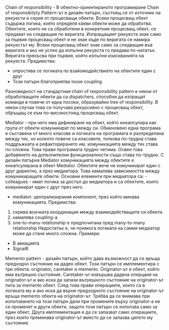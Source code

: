 Chain of responsibility - В обектно-ориентираното програмиране Chain of responsibilyty Pattern-ът е дизайн патърн, състоящ се от източник на рекуести и серия от процесващи обекти. Всеки процесващ обект съдържа логика, която определя какви обекти може да обработва. Обектите, които не са обработени в конкретния процесващ обект, се предават на следващия по веригата. Изпращащият рекуеста знае само за първия процесващ обект и не знае къде по веригата се намира рекуестът му. Всеки процесващ обект знае само за следващия във веригата и ако не успее да изпълни рекуеста го предава по-нататък. Веригата прекъсва при първия, който изпълни изискванията на рекуеста. 
Предимства:

-  опростява се логиката по взайомодействието на обектите един с друг
-  Този патърн благоприятва loose coupling.  

Разновидност на стандартния chain of responsibility pattern е някои от обработващите обекти да са dispatchers, способни да изпращат команди в повече от една посоки, образувайки tree of responsibility. В някои случаи това се получава рекурсивно с процесващ обект, обръщащ се към по-високостоящ процесващ обект. 

Mediator - при него има дефиниране на обект, който енкапсулира как група от обекти комуникират по между си. 
Обикновено една програма е съставена от много класове и логиката на програмата е разпределана между тях, но колкото повече са класовете, толкова по-трудна става поддръжката и рефакторирането им, комуникацията между тях става по-сложна. Това прави програмата трудно четима. Освен това добавянето на допълнителни функционалности също става по-трудно. 
С дизайн патърна Mediator комуникацията между обектите е енкапсулирана в обект Mediator. Обектите вече не комуникират един с друг директно, а през медиатора. Това намалява зависимостта между комуникиращите обекти. 
Основни елементи при медиатора са:
-colleagues - имат логика за достъп до медиатора и са обектите, които комуникират един с друг през него.
- mediator: централизирания компонент, през който минава комуникацията.
Предимства:
1. скрива всичката координация между взаимодействащите си обекти.
2. намалява coupling-а
3. one-to-manu relationship е предпочитана пред many-to-many relationship
Недостатък е, че понякога логиката на самия медиатор може да стане много сложна.
Примери:
- В авиацията
- SignalR 

Memento pattern - дизайн патърн, който дава възможност да се връща предходно състояние на даден обект. Този патърн се имплементира с три обекта: originator, caretaker и memento. Originator-ът е обект, който има вътрешно състояние. Caretaker-ът извършва дадена оперцаия на originator-ът и ако иска да запази вътрешното състояние на originator-ът пита за memento обект. След това прави операциите, които са в логиката му и ако иска да върне предходното състояние на originator-ът връща memento обекта на originator-ът. Трябва да се внимава при използването на този патърн дали при промените върху originator-а не се променят и други обекти, защото този патърн се използва само за един обект. Друга имплементация е да се запазват само операциите, през които преминава originator-ът вместо да се запазва цялото му състояние. 
